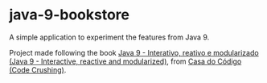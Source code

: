 # java-9-bookstore
A simple application to experiment the features from Java 9. 

Project made following the book <a href="https://www.casadocodigo.com.br/products/livro-java9">Java 9 - Interativo, reativo e modularizado (Java 9 - Interactive, reactive and modularized)</a>, from <a href="https://www.codecrushing.com/">Casa do Código (Code Crushing)</a>.
